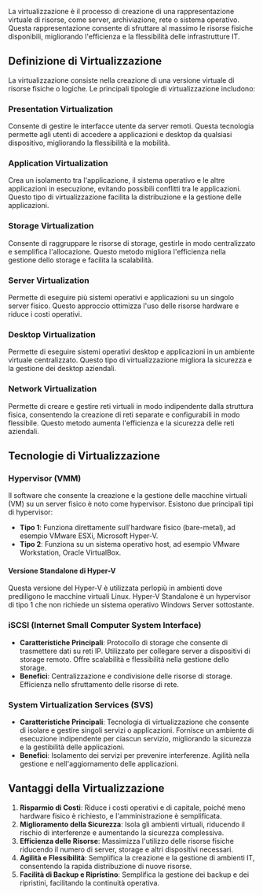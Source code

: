 La virtualizzazione è il processo di creazione di una rappresentazione virtuale di risorse, come server, archiviazione, rete o sistema operativo. Questa rappresentazione consente di sfruttare al massimo le risorse fisiche disponibili, migliorando l'efficienza e la flessibilità delle infrastrutture IT.

  

## Definizione di Virtualizzazione

La virtualizzazione consiste nella creazione di una versione virtuale di risorse fisiche o logiche. Le principali tipologie di virtualizzazione includono:

  

### Presentation Virtualization

Consente di gestire le interfacce utente da server remoti. Questa tecnologia permette agli utenti di accedere a applicazioni e desktop da qualsiasi dispositivo, migliorando la flessibilità e la mobilità.


### Application Virtualization

Crea un isolamento tra l'applicazione, il sistema operativo e le altre applicazioni in esecuzione, evitando possibili conflitti tra le applicazioni. Questo tipo di virtualizzazione facilita la distribuzione e la gestione delle applicazioni.

  

### Storage Virtualization

Consente di raggruppare le risorse di storage, gestirle in modo centralizzato e semplifica l'allocazione. Questo metodo migliora l'efficienza nella gestione dello storage e facilita la scalabilità.

  

### Server Virtualization

Permette di eseguire più sistemi operativi e applicazioni su un singolo server fisico. Questo approccio ottimizza l'uso delle risorse hardware e riduce i costi operativi.

  

### Desktop Virtualization

Permette di eseguire sistemi operativi desktop e applicazioni in un ambiente virtuale centralizzato. Questo tipo di virtualizzazione migliora la sicurezza e la gestione dei desktop aziendali.

  

### Network Virtualization

Permette di creare e gestire reti virtuali in modo indipendente dalla struttura fisica, consentendo la creazione di reti separate e configurabili in modo flessibile. Questo metodo aumenta l'efficienza e la sicurezza delle reti aziendali.

  

## Tecnologie di Virtualizzazione

  

### Hypervisor (VMM)

Il software che consente la creazione e la gestione delle macchine virtuali (VM) su un server fisico è noto come hypervisor. Esistono due principali tipi di hypervisor:

  

- **Tipo 1**: Funziona direttamente sull'hardware fisico (bare-metal), ad esempio VMware ESXi, Microsoft Hyper-V.
- **Tipo 2**: Funziona su un sistema operativo host, ad esempio VMware Workstation, Oracle VirtualBox.

  

#### Versione Standalone di Hyper-V

Questa versione del Hyper-V è utilizzata perlopiù in ambienti dove prediligono le macchine virtuali Linux. Hyper-V Standalone è un hypervisor di tipo 1 che non richiede un sistema operativo Windows Server sottostante.

  

### iSCSI (Internet Small Computer System Interface)

- **Caratteristiche Principali**: Protocollo di storage che consente di trasmettere dati su reti IP. Utilizzato per collegare server a dispositivi di storage remoto. Offre scalabilità e flessibilità nella gestione dello storage.
- **Benefici**: Centralizzazione e condivisione delle risorse di storage. Efficienza nello sfruttamento delle risorse di rete.

  

### System Virtualization Services (SVS)

- **Caratteristiche Principali**: Tecnologia di virtualizzazione che consente di isolare e gestire singoli servizi o applicazioni. Fornisce un ambiente di esecuzione indipendente per ciascun servizio, migliorando la sicurezza e la gestibilità delle applicazioni.
- **Benefici**: Isolamento dei servizi per prevenire interferenze. Agilità nella gestione e nell'aggiornamento delle applicazioni.

  

## Vantaggi della Virtualizzazione


1. **Risparmio di Costi**: Riduce i costi operativi e di capitale, poiché meno hardware fisico è richiesto, e l'amministrazione è semplificata.
2. **Miglioramento della Sicurezza**: Isola gli ambienti virtuali, riducendo il rischio di interferenze e aumentando la sicurezza complessiva.
3.  **Efficienza delle Risorse**:  Massimizza l'utilizzo delle risorse fisiche riducendo il numero di server, storage e altri dispositivi necessari.
4. **Agilità e Flessibilità**: Semplifica la creazione e la gestione di ambienti IT, consentendo la rapida distribuzione di nuove risorse.
5. **Facilità di Backup e Ripristino**: Semplifica la gestione dei backup e dei ripristini, facilitando la continuità operativa.


